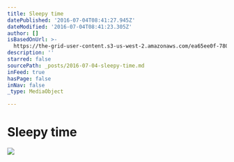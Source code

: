 ```yaml
---
title: Sleepy time
datePublished: '2016-07-04T08:41:27.945Z'
dateModified: '2016-07-04T08:41:23.305Z'
author: []
isBasedOnUrl: >-
  https://the-grid-user-content.s3-us-west-2.amazonaws.com/ea65ee0f-780a-40fc-b911-d43fc61716f6.jpg
description: ''
starred: false
sourcePath: _posts/2016-07-04-sleepy-time.md
inFeed: true
hasPage: false
inNav: false
_type: MediaObject

---
```

# Sleepy time
![](https://imgflo.herokuapp.com/graph/vahj1ThiexotieMo/c51617dd6440f6e3036aa26ef6e6a7a4/croprotate.jpg?cropheight=4032&cropwidth=3024&degrees=-90&input=https%3A%2F%2Fthe-grid-user-content.s3-us-west-2.amazonaws.com%2Fea65ee0f-780a-40fc-b911-d43fc61716f6.jpg&x=0&y=0)